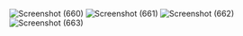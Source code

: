 ![Screenshot (660)](https://github.com/user-attachments/assets/e725bb80-bb92-4897-848c-1de43b557e05)
![Screenshot (661)](https://github.com/user-attachments/assets/ad2e8bab-361b-4936-8672-c5a99b7bcc34)
![Screenshot (662)](https://github.com/user-attachments/assets/387310df-eb3f-41d5-8e84-366fa88f8a6d)
![Screenshot (663)](https://github.com/user-attachments/assets/b07a7b1e-fd73-4542-b99a-dacf766f4839)
